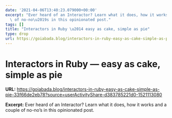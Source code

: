 ```yaml
---
date: '2021-04-06T13:40:23.079000+00:00'
excerpt: "Ever heard of an Interactor? Learn what it does, how it works and a couple\
  \ of no-no\u2019s in this opinionated post."
tags: []
title: "Interactors in Ruby \u2014 easy as cake, simple as pie"
type: drop
url: https://goiabada.blog/interactors-in-ruby-easy-as-cake-simple-as-pie-33f66de2eb78?source=userActivityShare-d383785221d0-1521113080
---
```


# Interactors in Ruby — easy as cake, simple as pie

**URL:** https://goiabada.blog/interactors-in-ruby-easy-as-cake-simple-as-pie-33f66de2eb78?source=userActivityShare-d383785221d0-1521113080

**Excerpt:** Ever heard of an Interactor? Learn what it does, how it works and a couple of no-no’s in this opinionated post.
